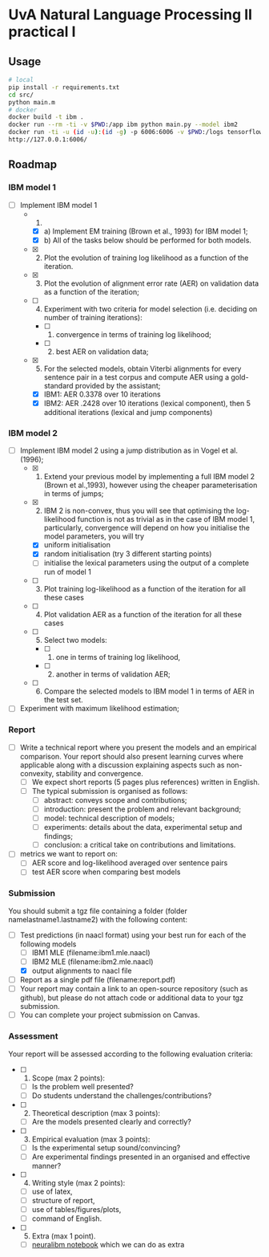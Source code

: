# UvA Natural Language Processing II practical I

## Usage

```bash
# local
pip install -r requirements.txt
cd src/
python main.m
# docker
docker build -t ibm .
docker run --rm -ti -v $PWD:/app ibm python main.py --model ibm2
docker run -ti -u (id -u):(id -g) -p 6006:6006 -v $PWD:/logs tensorflow/tensorflow tensorboard --logdir /logs
http://127.0.0.1:6006/
```

## Roadmap

### IBM model 1
- [ ] Implement IBM model 1
    - 1.
        - [x] a) Implement EM training (Brown et al., 1993) for IBM model 1;
        - [x] b) All of the tasks below should be performed for both models.
    - [x] 2. Plot the evolution of training log likelihood as a function of the iteration.
    - [x] 3. Plot the evolution of alignment error rate (AER) on validation data as a function of the iteration;
    - [ ] 4. Experiment with two criteria for model selection (i.e. deciding on number of training iterations):
        - [ ] 1) convergence in terms of training log likelihood;
        - [ ] 2) best AER on validation data;
    - [x] 5. For the selected models, obtain Viterbi alignments for every sentence pair in a test corpus and compute AER using a gold-standard provided by the assistant;
        - [x] IBM1: AER 0.3378 over 10 iterations
        - [x] IBM2: AER .2428 over 10 iterations (lexical component), then 5 additional iterations (lexical and jump components)

### IBM model 2
- [ ] Implement IBM model 2 using a jump distribution as in Vogel et al. (1996);
    - [x] 1. Extend your previous model by implementing a full IBM model 2 (Brown et al.,1993), however using the cheaper parameterisation in terms of jumps;
    - [x] 2. IBM 2 is non-convex, thus you will see that optimising the log-likelihood function is not as trivial as in the case of IBM model 1, particularly, convergence will depend on how you initialise the model parameters, you will try
        - [x] uniform initialisation
        - [x] random initialisation (try 3 different starting points)
        - [ ] initialise the lexical parameters using the output of a complete run of model 1
    - [ ] 3. Plot training log-likelihood as a function of the iteration for all these cases
    - [ ] 4. Plot validation AER as a function of the iteration for all these cases
    - [ ] 5. Select two models:
        - [ ] 1) one in terms of training log likelihood,
        - [ ] 2) another in terms of validation AER;
    - [ ] 6. Compare the selected models to IBM model 1 in terms of AER in the test set.
- [ ] Experiment with maximum likelihood estimation;

### Report
- [ ] Write a technical report where you present the models and an empirical comparison.   Your report should also present learning curves where applicable along with a discussion explaining aspects such as non-convexity, stability and convergence.
    - [ ] We expect short reports (5 pages plus references) written in English.
    - [ ] The typical submission is organised as follows:
        - [ ] abstract: conveys scope and contributions;
        - [ ] introduction: present the problem and relevant background;
        - [ ] model: technical description of models;
        - [ ] experiments: details about the data, experimental setup and findings;
        - [ ] conclusion: a critical take on contributions and limitations.
- [ ] metrics we want to report on:
    - [ ] AER score and log-likelihood averaged over sentence pairs
    - [ ] test AER score when comparing best models

### Submission
You should submit a tgz file containing a folder (folder namelastname1.lastname2) with the following content:
- [ ] Test predictions (in naacl format) using your best run for each of the following models
    - [ ] IBM1 MLE (filename:ibm1.mle.naacl)
    - [ ] IBM2 MLE (filename:ibm2.mle.naacl)
    - [x] output alignments to naacl file
- [ ] Report as a single pdf file (filename:report.pdf)
- [ ] Your report may contain a link to an open-source repository (such as github), but please do not attach code or additional data to your tgz submission.
- [ ] You can complete your project submission on Canvas.

### Assessment
Your report will be assessed according to the following evaluation criteria:
- [ ] 1. Scope (max 2 points):
    - [ ] Is the problem well presented?
    - [ ] Do students understand the challenges/contributions?
- [ ] 2. Theoretical description (max 3 points):
    - [ ] Are the models presented clearly and correctly?
- [ ] 3. Empirical evaluation (max 3 points):
    - [ ] Is the experimental setup sound/convincing?
    - [ ] Are experimental findings presented in an organised and effective manner?
- [ ] 4. Writing style (max 2 points):
    - [ ] use of latex,
    - [ ] structure of report,
    - [ ] use of tables/figures/plots,
    - [ ] command of English.
- [ ] 5. Extra (max 1 point).
    - [ ] [neuralibm notebook](https://uva-slpl.github.io/nlp2/resources/project_ibm/neuralibm.tar.gz) which we can do as extra
